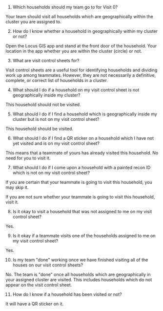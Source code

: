 1. Which households should my team go to for Visit 0?

Your team should visit all households which are geographically within the cluster you are assigned to.

2. How do I know whether a household in geographically within my cluster or not?

Open the Locus GIS app and stand at the front door of the household. Your location in the app whether you are within the cluster (circle) or not.

3. What are visit control sheets for?

Visit control sheets are a useful tool for identifying households and dividing work up among teammates. However, they are not necessarily a definitive, complete, or correct list of households in a cluster. 

4. What should I do if a household on my visit control sheet is not geographically inside my cluster?

This household should not be visited.

5. What should I do if I find a household which is geographically inside my cluster but is not on my visit control sheet?

This household should be visited.

6. What should I do if I find a QR sticker on a household which I have not yet visited and is on my visit control sheet?

This means that a teammate of yours has already visited this household. No need for you to visit it.

7. What should I do if I come upon a household with a painted recon ID which is not on my visit control sheet?

If you are certain that your teammate is going to visit this household, you may skip it.

If you are not sure whether your teammate is going to visit this household, visit it.

8. Is it okay to visit a household that was not assigned to me on my visit control sheet?

Yes.

9. Is it okay if a teammate visits one of the households assigned to me on my visit control sheet?

Yes.

10. Is my team "done" working once we have finished visiting all of the houses on our visit control sheets?

No. The team is "done" once all households which are geographically in your assigned cluster are visited. This includes households which do not appear on the visit control sheet.

11. How do I know if a household has been visited or not?

It will have a QR sticker on it.

